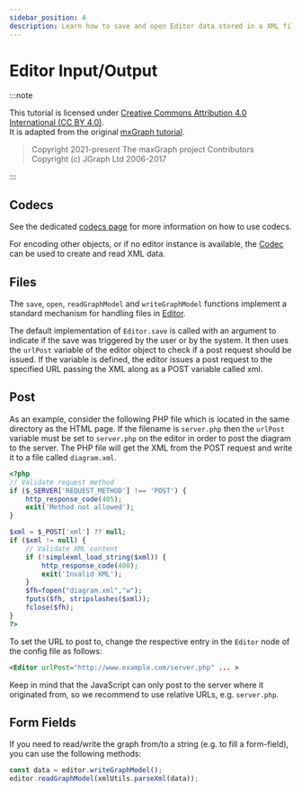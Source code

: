 ```yaml
---
sidebar_position: 4
description: Learn how to save and open Editor data stored in a XML file.
---
```


# Editor Input/Output

:::note

This tutorial is licensed under [Creative Commons Attribution 4.0 International (CC BY 4.0)](https://creativecommons.org/licenses/by/4.0/). \
It is adapted from the original [mxGraph tutorial](https://github.com/jgraph/mxgraph/blob/v4.2.2/docs/tutorial.html).

> Copyright 2021-present The maxGraph project Contributors \
Copyright (c) JGraph Ltd 2006-2017

:::


## Codecs

See the dedicated [codecs page](../usage/codecs.md) for more information on how to use codecs.

For encoding other objects, or if no editor instance is available, the [Codec](https://maxgraph.github.io/maxGraph/api-docs/classes/Codec.html) can be used to create and read XML data.


<a id="Files"></a>
## Files

The `save`, `open`, `readGraphModel` and `writeGraphModel` functions implement a standard mechanism for handling files in [Editor](https://maxgraph.github.io/maxGraph/api-docs/classes/Editor.html).

The default implementation of `Editor.save` is called with an argument to indicate if the save was triggered by the user or by the system.
It then uses the `urlPost` variable of the editor object to check if a post request should be issued.
If the variable is defined, the editor issues a post request to the specified URL passing the XML along as a POST variable called xml.


<a id="Post"></a>
## Post

As an example, consider the following PHP file which is located in the same directory as the HTML page.
If the filename is `server.php` then the `urlPost` variable must be set to `server.php` on the editor in order to post the diagram to the server.
The PHP file will get the XML from the POST request and write it to a file called `diagram.xml`.

```php
<?php
// Validate request method
if ($_SERVER['REQUEST_METHOD'] !== 'POST') {
    http_response_code(405);
    exit('Method not allowed');
}

$xml = $_POST['xml'] ?? null;
if ($xml != null) {
    // Validate XML content
    if (!simplexml_load_string($xml)) {
        http_response_code(400);
        exit('Invalid XML');
    }
    $fh=fopen("diagram.xml","w");
    fputs($fh, stripslashes($xml));
    fclose($fh);
}
?>
```

To set the URL to post to, change the respective entry in the `Editor` node of the config file as follows:

```xml
<Editor urlPost="http://www.example.com/server.php" ... >
```

Keep in mind that the JavaScript can only post to the server where it originated from, so we recommend to use relative URLs, e.g. `server.php`.

<a id="FormFields"></a>
## Form Fields

If you need to read/write the graph from/to a string (e.g. to fill a form-field), you can use the following methods:

```javascript
const data = editor.writeGraphModel();
editor.readGraphModel(xmlUtils.parseXml(data));
```
